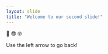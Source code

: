 ```yaml
---
layout: slide
title: "Welcome to our second slide!"
---
```

:partying_face: :sunglasses: :nerd_face:

Use the left arrow to go back!
